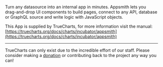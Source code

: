 Turn any datasource into an internal app in minutes. Appsmith lets you drag-and-drop UI components to build pages, connect to any API, database or GraphQL source and write logic with JavaScript objects.

This App is supplied by TrueCharts, for more information visit the manual: [https://truecharts.org/docs/charts/incubator/appsmith](https://truecharts.org/docs/charts/incubator/appsmith)

---

TrueCharts can only exist due to the incredible effort of our staff.
Please consider making a [donation](https://truecharts.org/docs/about/sponsor) or contributing back to the project any way you can!
